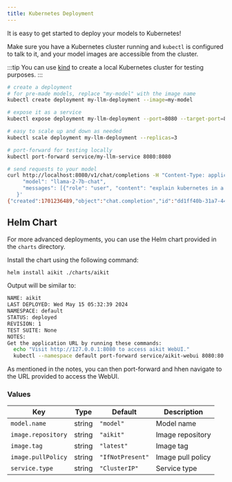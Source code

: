 ```yaml
---
title: Kubernetes Deployment
---
```


It is easy to get started to deploy your models to Kubernetes!

Make sure you have a Kubernetes cluster running and `kubectl` is configured to talk to it, and your model images are accessible from the cluster.

:::tip
You can use [kind](https://kind.sigs.k8s.io/) to create a local Kubernetes cluster for testing purposes.
:::

```bash
# create a deployment
# for pre-made models, replace "my-model" with the image name
kubectl create deployment my-llm-deployment --image=my-model

# expose it as a service
kubectl expose deployment my-llm-deployment --port=8080 --target-port=8080 --name=my-llm-service

# easy to scale up and down as needed
kubectl scale deployment my-llm-deployment --replicas=3

# port-forward for testing locally
kubectl port-forward service/my-llm-service 8080:8080

# send requests to your model
curl http://localhost:8080/v1/chat/completions -H "Content-Type: application/json" -d '{
     "model": "llama-2-7b-chat",
     "messages": [{"role": "user", "content": "explain kubernetes in a sentence"}]
   }'
{"created":1701236489,"object":"chat.completion","id":"dd1ff40b-31a7-4418-9e32-42151ab6875a","model":"llama-2-7b-chat","choices":[{"index":0,"finish_reason":"stop","message":{"role":"assistant","content":"\nKubernetes is a container orchestration system that automates the deployment, scaling, and management of containerized applications in a microservices architecture."}}],"usage":{"prompt_tokens":0,"completion_tokens":0,"total_tokens":0}}
```

## Helm Chart

For more advanced deployments, you can use the Helm chart provided in the `charts` directory.

Install the chart using the following command:

```bash
helm install aikit ./charts/aikit
```

Output will be similar to:

```bash
NAME: aikit
LAST DEPLOYED: Wed May 15 05:32:39 2024
NAMESPACE: default
STATUS: deployed
REVISION: 1
TEST SUITE: None
NOTES:
Get the application URL by running these commands:
  echo "Visit http://127.0.0.1:8080 to access aikit WebUI."
  kubectl --namespace default port-forward service/aikit-webui 8080:80
```

As mentioned in the notes, you can then port-forward and hhen navigate to the URL provided to access the WebUI.

### Values
| Key                | Type   | Default          | Description       |
| ------------------ | ------ | ---------------- | ----------------- |
| `model.name`       | string | `"model"`        | Model name        |
| `image.repository` | string | `"aikit"`        | Image repository  |
| `image.tag`        | string | `"latest"`       | Image tag         |
| `image.pullPolicy` | string | `"IfNotPresent"` | Image pull policy |
| `service.type`     | string | `"ClusterIP"`    | Service type      |
```
